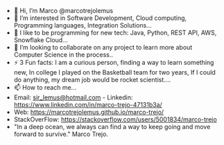 - 👋 Hi, I’m Marco @marcotrejolemus
- 👀 I’m interested in Software Development, Cloud computing, Programming languages, Integration Solutions...
- 🌱 I like to be programming for new tech: Java, Python, REST API, AWS, Snowflake Cloud...
- 💞️ I’m looking to collaborate on any project to learn more about Computer Science in the process..
- ⚡ 3 Fun facts: I am a curious person, finding a way to learn something new, In college I played on the Basketball team for two years, If I could do anything, my dream job would be rocket scientist....
- 📫 How to reach me...
- Email: sir_lemus@hotmail.com   - Linkedin: https://www.linkedin.com/in/marco-trejo-47131b3a/
- Web: https://marcotrejolemus.github.io/marco-trejo/
- StackOverFlow: https://stackoverflow.com/users/5001834/marco-trejo
- "In a deep ocean, we always can find a way to keep going and move forward to survive."
  Marco Trejo.
<!---
marcotrejolemus/marcotrejolemus is a ✨ special ✨ repository because its `README.md` (this file) appears on your GitHub profile.
You can click the Preview link to take a look at your changes.
--->
